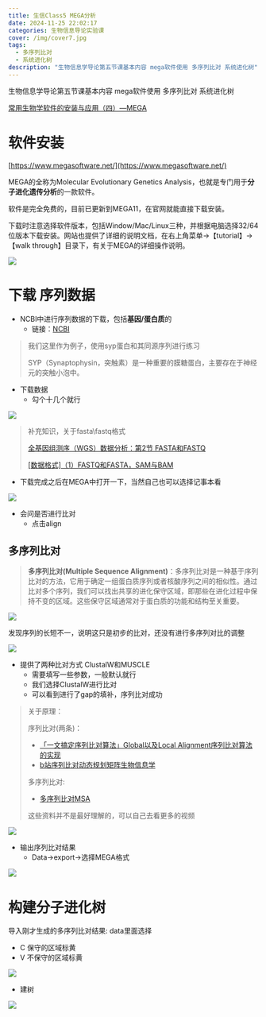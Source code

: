 ```yaml
---
title: 生信Class5 MEGA分析
date: 2024-11-25 22:02:17
categories: 生物信息导论实验课
cover: /img/cover7.jpg
tags:
  - 多序列比对
  - 系统进化树
description: "生物信息学导论第五节课基本内容 mega软件使用 多序列比对 系统进化树"
---
```


生物信息学导论第五节课基本内容 mega软件使用 多序列比对 系统进化树

[常用生物学软件的安装与应用（四）—MEGA](https://zhuanlan.zhihu.com/p/337236253)

# 软件安装

[https://www.megasoftware.net/](https://www.megasoftware.net/)

MEGA的全称为Molecular Evolutionary Genetics Analysis，也就是专门用于**分子进化遗传分析**的一款软件。

软件是完全免费的，目前已更新到MEGA11，在官网就能直接下载安装。

下载时注意选择软件版本，包括Window/Mac/Linux三种，并根据电脑选择32/64位版本下载安装。网站也提供了详细的说明文档，在右上角菜单→【tutorial】→【walk through】目录下，有关于MEGA的详细操作说明。

![](https://pic.imgdb.cn/item/67456222d0e0a243d4d10c9f.png)

# 下载 序列数据

- NCBI中进行序列数据的下载，包括**基因/蛋白质**的
  - 链接：[NCBI](https://www.ncbi.nlm.nih.gov/)

> 我们这里作为例子，使用syp蛋白和其同源序列进行练习
>
> SYP（Synaptophysin，突触素）是一种重要的膜糖蛋白，主要存在于神经元的突触小泡中。



- 下载数据
  - 勾个十几个就行

![](https://pic.imgdb.cn/item/6745651dd0e0a243d4d110f5.png)

> 补充知识，关于fasta\fastq格式
>
> [全基因组测序（WGS）数据分析：第2节 FASTA和FASTQ](https://www.jianshu.com/p/624d9536d185)
>
> [[数据格式]（1）FASTQ和FASTA，SAM与BAM](https://zhuanlan.zhihu.com/p/48826465)

- 下载完成之后在MEGA中打开一下，当然自己也可以选择记事本看

![](https://pic.imgdb.cn/item/674565a2d0e0a243d4d111cf.png)

- 会问是否进行比对
  - 点击align



## 多序列比对

> **多序列比对(Multiple Sequence Alignment)**：多序列比对是一种基于序列比对的方法，它用于确定一组蛋白质序列或者核酸序列之间的相似性。通过比对多个序列，我们可以找出共享的进化保守区域，即那些在进化过程中保持不变的区域。这些保守区域通常对于蛋白质的功能和结构至关重要。

![](https://pic.imgdb.cn/item/67456667d0e0a243d4d1138a.png)

发现序列的长短不一，说明这只是初步的比对，还没有进行多序列对比的调整

![](https://pic.imgdb.cn/item/67456d06d0e0a243d4d12296.png)

- 提供了两种比对方式 ClustalW和MUSCLE
  - 需要填写一些参数，一般默认就行
  - 我们选择ClustalW进行比对
  - 可以看到进行了gap的填补，序列比对成功

> 关于原理：
>
> 序列比对(两条)：
>
> - [「一文搞定序列比对算法」Global以及Local Alignment序列比对算法的实现](https://zhuanlan.zhihu.com/p/571468890)
> - [b站序列比对动态规划矩阵生物信息学](https://www.bilibili.com/video/BV1cU4y1T7CG/)
>
> 多序列比对:
>
> - [多序列比对MSA](https://www.jianshu.com/p/a7a96ff355a7)
>
> 这些资料并不是最好理解的，可以自己去看更多的视频

![](https://pic.imgdb.cn/item/67456ea5d0e0a243d4d12313.png)

- 输出序列比对结果
  - Data->export->选择MEGA格式



![](https://pic.imgdb.cn/item/674573a9d0e0a243d4d124ef.png)



# 构建分子进化树

导入刚才生成的多序列比对结果: data里面选择



- C 保守的区域标黄
- V 不保守的区域标黄



![](https://pic.imgdb.cn/item/67457634d0e0a243d4d125a8.png)



- 建树

![](https://pic.imgdb.cn/item/67457679d0e0a243d4d125f5.png)



















